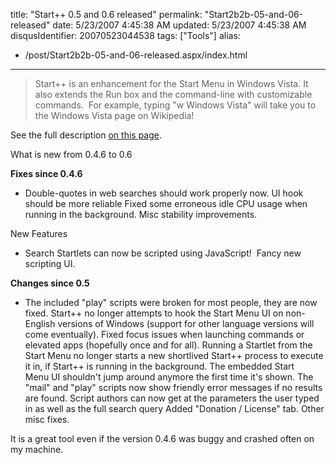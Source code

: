 title: "Start++ 0.5 and 0.6 released"
permalink: "Start2b2b-05-and-06-released"
date: 5/23/2007 4:45:38 AM
updated: 5/23/2007 4:45:38 AM
disqusIdentifier: 20070523044538
tags: ["Tools"]
alias:
 - /post/Start2b2b-05-and-06-released.aspx/index.html
---
> Start++ is an enhancement for the Start Menu in Windows Vista. It also extends the Run box and the command-line with customizable commands.  For example, typing "w Windows Vista" will take you to the Windows Vista page on Wikipedia!

See the full description [on this page](http://brandontools.com/content/StartPlusPlus.aspx).
<!-- more -->

What is new from 0.4.6 to 0.6

**Fixes since 0.4.6**

*   Double-quotes in web searches should work properly now.  UI hook should be more reliable  Fixed some erroneous idle CPU usage when running in the background.  Misc stability improvements. 

New Features  

*   Search Startlets can now be scripted using JavaScript!   Fancy new scripting UI. 

**Changes since 0.5**

*   The included "play" scripts were broken for most people, they are now fixed.  Start++ no longer attempts to hook the Start Menu UI on non-English versions of Windows (support for other language versions will come eventually).  Fixed focus issues when launching commands or elevated apps (hopefully once and for all).  Running a Startlet from the Start Menu no longer starts a new shortlived Start++ process to execute it in, if Start++ is running in the background.  The embedded Start Menu UI shouldn't jump around anymore the first time it's shown.  The "mail" and "play" scripts now show friendly error messages if no results are found.  Script authors can now get at the parameters the user typed in as well as the full search query  Added "Donation / License" tab.  Other misc fixes. 

It is a great tool even if the version 0.4.6 was buggy and crashed often on my machine.
